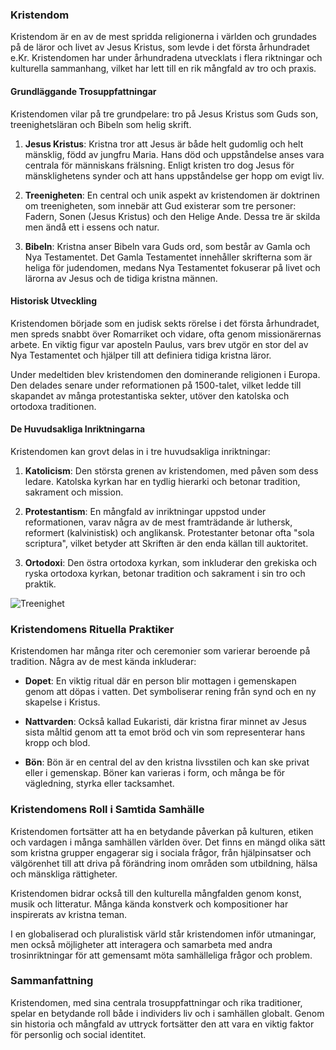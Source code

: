 ### Kristendom

Kristendom är en av de mest spridda religionerna i världen och grundades på de läror och livet av Jesus Kristus, som levde i det första århundradet e.Kr. Kristendomen har under århundradena utvecklats i flera riktningar och kulturella sammanhang, vilket har lett till en rik mångfald av tro och praxis.

#### Grundläggande Trosuppfattningar

Kristendomen vilar på tre grundpelare: tro på Jesus Kristus som Guds son, treenighetsläran och Bibeln som helig skrift. 

1. **Jesus Kristus**: Kristna tror att Jesus är både helt gudomlig och helt mänsklig, född av jungfru Maria. Hans död och uppståndelse anses vara centrala för människans frälsning. Enligt kristen tro dog Jesus för mänsklighetens synder och att hans uppståndelse ger hopp om evigt liv.

2. **Treenigheten**: En central och unik aspekt av kristendomen är doktrinen om treenigheten, som innebär att Gud existerar som tre personer: Fadern, Sonen (Jesus Kristus) och den Helige Ande. Dessa tre är skilda men ändå ett i essens och natur.

3. **Bibeln**: Kristna anser Bibeln vara Guds ord, som består av Gamla och Nya Testamentet. Det Gamla Testamentet innehåller skrifterna som är heliga för judendomen, medans Nya Testamentet fokuserar på livet och lärorna av Jesus och de tidiga kristna männen.

#### Historisk Utveckling

Kristendomen började som en judisk sekts rörelse i det första århundradet, men spreds snabbt över Romarriket och vidare, ofta genom missionärernas arbete. En viktig figur var aposteln Paulus, vars brev utgör en stor del av Nya Testamentet och hjälper till att definiera tidiga kristna läror.

Under medeltiden blev kristendomen den dominerande religionen i Europa. Den delades senare under reformationen på 1500-talet, vilket ledde till skapandet av många protestantiska sekter, utöver den katolska och ortodoxa traditionen. 

#### De Huvudsakliga Inriktningarna

Kristendomen kan grovt delas in i tre huvudsakliga inriktningar:

1. **Katolicism**: Den största grenen av kristendomen, med påven som dess ledare. Katolska kyrkan har en tydlig hierarki och betonar tradition, sakrament och mission.

2. **Protestantism**: En mångfald av inriktningar uppstod under reformationen, varav några av de mest framträdande är luthersk, reformert (kalvinistisk) och anglikansk. Protestanter betonar ofta "sola scriptura", vilket betyder att Skriften är den enda källan till auktoritet.

3. **Ortodoxi**: Den östra ortodoxa kyrkan, som inkluderar den grekiska och ryska ortodoxa kyrkan, betonar tradition och sakrament i sin tro och praktik. 

![Treenighet](</courses/Religion ÅK 7/0 Trosuppfattningar och religioner/0.0 Monoteism/0.0.0 Kristendom/treenighet_diagram.png>)

### Kristendomens Rituella Praktiker

Kristendomen har många riter och ceremonier som varierar beroende på tradition. Några av de mest kända inkluderar:

- **Dopet**: En viktig ritual där en person blir mottagen i gemenskapen genom att döpas i vatten. Det symboliserar rening från synd och en ny skapelse i Kristus.

- **Nattvarden**: Också kallad Eukaristi, där kristna firar minnet av Jesus sista måltid genom att ta emot bröd och vin som representerar hans kropp och blod.

- **Bön**: Bön är en central del av den kristna livsstilen och kan ske privat eller i gemenskap. Böner kan varieras i form, och många be för vägledning, styrka eller tacksamhet.

### Kristendomens Roll i Samtida Samhälle

Kristendomen fortsätter att ha en betydande påverkan på kulturen, etiken och vardagen i många samhällen världen över. Det finns en mängd olika sätt som kristna grupper engagerar sig i sociala frågor, från hjälpinsatser och välgörenhet till att driva på förändring inom områden som utbildning, hälsa och mänskliga rättigheter. 

Kristendomen bidrar också till den kulturella mångfalden genom konst, musik och litteratur. Många kända konstverk och kompositioner har inspirerats av kristna teman.

I en globaliserad och pluralistisk värld står kristendomen inför utmaningar, men också möjligheter att interagera och samarbeta med andra trosinriktningar för att gemensamt möta samhälleliga frågor och problem.

### Sammanfattning

Kristendomen, med sina centrala trosuppfattningar och rika traditioner, spelar en betydande roll både i individers liv och i samhällen globalt. Genom sin historia och mångfald av uttryck fortsätter den att vara en viktig faktor för personlig och social identitet.